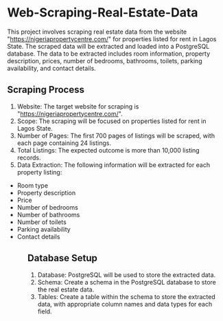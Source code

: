 # Web-Scraping-Real-Estate-Data
This project involves scraping real estate data from the website "https://nigeriapropertycentre.com/" for properties listed for rent in Lagos State. The scraped data will be extracted and loaded into a PostgreSQL database. The data to be extracted includes room information, property description, prices, number of bedrooms, bathrooms, toilets, parking availability, and contact details.

## Scraping Process
1. Website: The target website for scraping is "https://nigeriapropertycentre.com/".
2. Scope: The scraping will be focused on properties listed for rent in Lagos State.
3. Number of Pages: The first 700 pages of listings will be scraped, with each page containing 24 listings.
4. Total Listings: The expected outcome is more than 10,000 listing records.
5. Data Extraction: The following information will be extracted for each property listing:
<ul><li>Room type
<li>Property description
<li>Price
<li>Number of bedrooms
<li>Number of bathrooms
<li>Number of toilets
<li>Parking availability
<li>Contact details <ul/>

## Database Setup

1. Database: PostgreSQL will be used to store the extracted data.
2. Schema: Create a schema in the PostgreSQL database to store the real estate data.
3. Tables: Create a table within the schema to store the extracted data, with appropriate column names and data types for each field.
